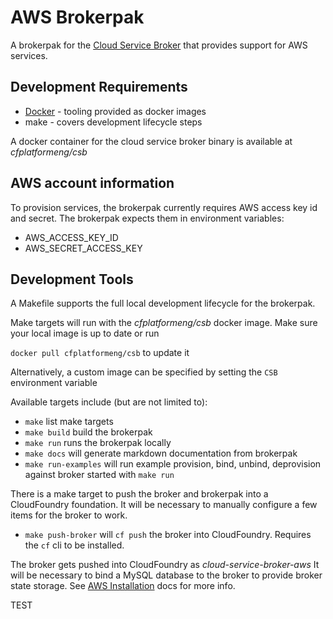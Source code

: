 # AWS Brokerpak

A brokerpak for the [Cloud Service Broker](https://github.com/pivotal/cloud-service-broker) that provides support for AWS services.

## Development Requirements

* [Docker](https://docs.docker.com/get-docker/) - tooling provided as docker images
* make - covers development lifecycle steps

A docker container for the cloud service broker binary is available at *cfplatformeng/csb*

## AWS account information

To provision services, the brokerpak currently requires AWS access key id and secret. The brokerpak expects them in environment variables:

* AWS_ACCESS_KEY_ID
* AWS_SECRET_ACCESS_KEY

## Development Tools

A Makefile supports the full local development lifecycle for the brokerpak.

Make targets will run with the *cfplatformeng/csb* docker image. Make sure your local image is up to date or run

`docker pull cfplatformeng/csb` to update it

Alternatively, a custom image can be specified by setting the `CSB` environment variable

Available targets include (but are not limited to):

- `make` list make targets
- `make build` build the brokerpak
- `make run` runs the brokerpak locally
- `make docs` will generate markdown documentation from brokerpak
- `make run-examples` will run example provision, bind, unbind, deprovision against broker started with `make run`

There is a make target to push the broker and brokerpak into a CloudFoundry foundation. It will be necessary to manually configure a few items for the broker to work.

- `make push-broker` will `cf push` the broker into CloudFoundry. Requires the `cf` cli to be installed.

The broker gets pushed into CloudFoundry as *cloud-service-broker-aws*  It will be necessary to bind a MySQL database to the broker to provide broker state storage. See [AWS Installation](./docs/aws-installation.md) docs for more info.

TEST
